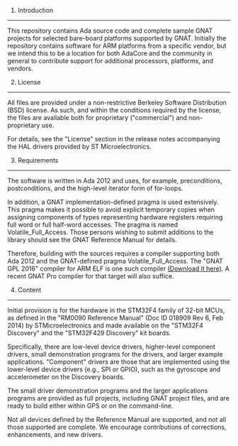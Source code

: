 1. Introduction
---------------

This repository contains Ada source code and complete sample GNAT projects for
selected bare-board platforms supported by GNAT.  Initially the repository
contains software for ARM platforms from a specific vendor, but we intend this
to be a location for both AdaCore and the community in general to contribute
support for additional processors, platforms, and vendors.


2. License
----------

All files are provided under a non-restrictive Berkeley Software Distribution
(BSD) license.  As such, and within the conditions required by the license, the
files are available both for proprietary ("commercial") and non-proprietary use.

For details, see the "License" section in the release notes accompanying the HAL
drivers provided by ST Microelectronics.


3. Requirements
---------------

The software is written in Ada 2012 and uses, for example, preconditions,
postconditions, and the high-level iterator form of for-loops.

In addition, a GNAT implementation-defined pragma is used extensively. This
pragma makes it possible to avoid explicit temporary copies when assigning
components of types representing hardware registers requiring full word or full
half-word accesses. The pragma is named Volatile_Full_Access. Those persons
wishing to submit additions to the library should see the GNAT Reference Manual
for details.

Therefore, building with the sources requires a compiler supporting both Ada
2012 and the GNAT-defined pragma Volatile_Full_Access. The "GNAT GPL 2016"
compiler for ARM ELF is one such compiler [(Download it
here)](http://libre.adacore.com/download/configurations). A recent GNAT Pro
compiler for that target will also suffice.


4. Content
----------

Initial provision is for the hardware in the STM32F4 family of 32-bit MCUs, as
defined in the "RM0090 Reference Manual" (Doc ID 018909 Rev 6, Feb 2014) by
STMicroelectronics and made available on the "STM32F4 Discovery" and the
"STM32F429 Discovery" kit boards.

Specifically, there are low-level device drivers, higher-level component drivers,
small demonstration programs for the drivers, and larger example applications.
"Component" drivers are those that are implemented using the lower-level device
drivers (e.g., SPI or GPIO), such as the gyroscope and accelerometer on the
Discovery boards.

The small driver demonstration programs and the larger applications programs are
provided as full projects, including GNAT project files, and are ready to build
either within GPS or on the command-line.

Not all devices defined by the Reference Manual are supported, and not all those
supported are complete. We encourage contributions of corrections, enhancements,
and new drivers.
